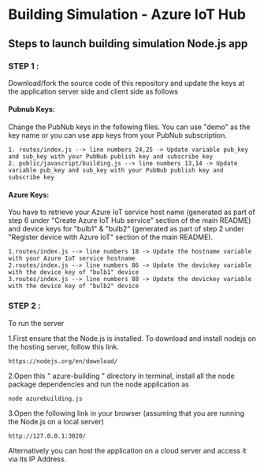 # Building Simulation - Azure IoT Hub

## Steps to launch building simulation Node.js app

### STEP 1 :
Download/fork the source code of this repository and update the keys at the application server side and client side as follows

#### Pubnub Keys: 
Change the PubNub keys in the following files. You can use "demo" as the key name or you can use app keys from your PubNub subscription.

    1. routes/index.js --> line numbers 24,25 -> Update variable pub_key and sub_key with your PubNub publish key and subscribe key
    2. public/javascript/building.js --> line numbers 13,14 -> Update variable pub_key and sub_key with your PubNub publish key and subscribe key

#### Azure Keys:
You have to retrieve your Azure IoT service host name (generated as part of step 6 under "Create Azure IoT Hub service" section of the main README) and device keys for "bulb1" & "bulb2" (generated as part of step 2 under "Register device with Azure IoT" section of the main README).

    1.routes/index.js --> line numbers 18 -> Update the hostname variable with your Azure IoT service hostname 
    2.routes/index.js --> line numbers 86 -> Update the devickey variable with the device key of "bulb1" device 
    3.routes/index.js --> line numbers 88 -> Update the devickey variable with the device key of "bulb2" device
    
### STEP 2 :

To run the server

1.First ensure that the Node.js is installed. To download and install nodejs on the hosting server, follow this link.

    https://nodejs.org/en/download/

2.Open this " azure-building " directory in terminal, install all the node package dependencies and run the node application as

    node azurebuilding.js

3.Open the following link in your browser (assuming that you are running the Node.js on a local server)

    http://127.0.0.1:3020/

Alternatively you can host the application on a cloud server and access it via its IP Address.
